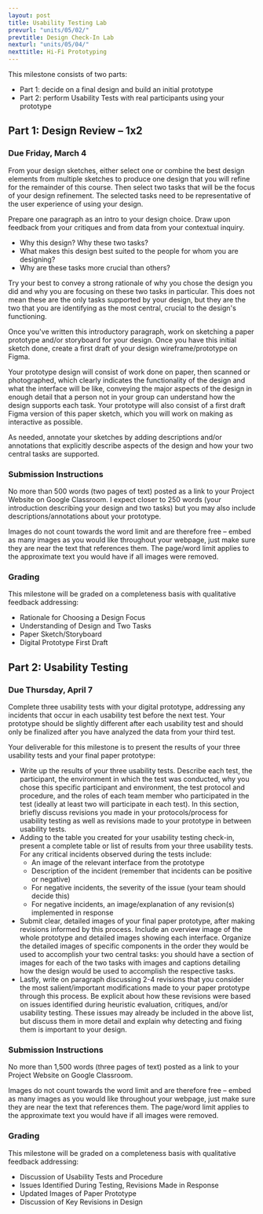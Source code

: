 ```yaml
---
layout: post
title: Usability Testing Lab
prevurl: "units/05/02/"
prevtitle: Design Check-In Lab
nexturl: "units/05/04/"
nexttitle: Hi-Fi Prototyping
---
```


This milestone consists of two parts: 
  
  - Part 1: decide on a final design and build an initial prototype
  - Part 2: perform Usability Tests with real participants using your prototype

## Part 1: Design Review – 1x2
### Due Friday, March 4

From your design sketches, either select one or combine the best design elements from multiple sketches to produce one design that you will refine for the remainder of this course. Then select two tasks that will be the focus of your design refinement. The selected tasks need to be representative of the user experience of using your design.

Prepare one paragraph as an intro to your design choice. Draw upon feedback from your critiques and from data from your contextual inquiry. 
  
  - Why this design? Why these two tasks?
  - What makes this design best suited to the people for whom you are designing?
  - Why are these tasks more crucial than others?

Try your best to convey a strong rationale of why you chose the design you did and why you are focusing on these two tasks in particular. This does not mean these are the only tasks supported by your design, but they are the two that you are identifying as the most central, crucial to the design's functioning.

Once you've written this introductory paragraph, work on sketching a paper prototype and/or storyboard for your design. Once you have this initial sketch done, create a first draft of your design wireframe/prototype on Figma.

Your prototype design will consist of work done on paper, then scanned or photographed, which clearly indicates the functionality of the design and what the interface will be like, conveying the major aspects of the design in enough detail that a person not in your group can understand how the design supports each task. Your prototype will also consist of a first draft Figma version of this paper sketch, which you will work on making as interactive as possible.

As needed, annotate your sketches by adding descriptions and/or annotations that explicitly describe aspects of the design and how your two central tasks are supported.

### Submission Instructions

No more than 500 words (two pages of text) posted as a link to your Project Website on Google Classroom. I expect closer to 250 words (your introduction describing your design and two tasks) but you may also include descriptions/annotations about your prototype. 

Images do not count towards the word limit and are therefore free – embed as many images as you would like throughout your webpage, just make sure they are near the text that references them. The page/word limit applies to the approximate text you would have if all images were removed.

### Grading

This milestone will be graded on a completeness basis with qualitative feedback addressing:

  - Rationale for Choosing a Design Focus
  - Understanding of Design and Two Tasks
  - Paper Sketch/Storyboard
  - Digital Prototype First Draft

## Part 2: Usability Testing
### Due Thursday, April 7

Complete three usability tests with your digital prototype, addressing any incidents that occur in each usability test before the next test. Your prototype should be slightly different after each usability test and should only be finalized after you have analyzed the data from your third test. 

Your deliverable for this milestone is to present the results of your three usability tests and your final paper prototype:

  - Write up the results of your three usability tests. Describe each test, the participant, the environment in which the test was conducted, why you chose this specific participant and environment, the test protocol and procedure, and the roles of each team member who participated in the test (ideally at least two will participate in each test). In this section, briefly discuss revisions you made in your protocols/process for usability testing as well as revisions made to your prototype in between usability tests.
  - Adding to the table you created for your usability testing check-in, present a complete table or list of results from your three usability tests. For any critical incidents observed during the tests include:
    - An image of the relevant interface from the prototype
    - Description of the incident (remember that incidents can be positive or negative)
    - For negative incidents, the severity of the issue (your team should decide this)
    - For negative incidents, an image/explanation of any revision(s) implemented in response
  - Submit clear, detailed images of your final paper prototype, after making revisions informed by this process. Include an overview image of the whole prototype and detailed images showing each interface. Organize the detailed images of specific components in the order they would be used to accomplish your two central tasks: you should have a section of images for each of the two tasks with images and captions detailing how the design would be used to accomplish the respective tasks.
  - Lastly, write on paragraph discussing 2-4 revisions that you consider the most salient/important modifications made to your paper prototype through this process. Be explicit about how these revisions were based on issues identified during heuristic evaluation, critiques, and/or usability testing. These issues may already be included in the above list, but discuss them in more detail and explain why detecting and fixing them is important to your design.

### Submission Instructions

No more than 1,500 words (three pages of text) posted as a link to your Project Website on Google Classroom.

Images do not count towards the word limit and are therefore free – embed as many images as you would like throughout your webpage, just make sure they are near the text that references them. The page/word limit applies to the approximate text you would have if all images were removed.

### Grading

This milestone will be graded on a completeness basis with qualitative feedback addressing:

  - Discussion of Usability Tests and Procedure
  - Issues Identified During Testing, Revisions Made in Response
  - Updated Images of Paper Prototype
  - Discussion of Key Revisions in Design
